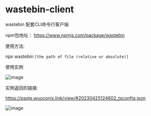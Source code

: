 # wastebin-client

wastebin 配套CLI命令行客户端

npm包地址： https://www.npmjs.com/package/wastebin

使用方法:

npx wastebin `[the path of file (relative or absolute)]`

使用实例

![image](https://sina-vercel.wuuconix.link/large/007YVyKcly1hdbukp3gzwj30gf03babt.jpg)

实例返回的链接:

https://paste.wuuconix.link/view/#20230425124602_tsconfig.json

![image](https://sina-vercel.wuuconix.link/large/007YVyKcly1hdbunt1agkj31150iytpt.jpg)
